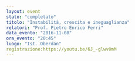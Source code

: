 ```yaml
---
layout: event
stato: "completato"
titolo: "Instabilità, crescita e ineguaglianza"
relatori: "Prof. Pietro Enrico Ferri"
data_evento: "2016-11-08"
ora_evento: "20:45"
luogo: "Ist. Oberdan"
registrazione:https://youtu.be/6J_-glwv0mM 
---
```

